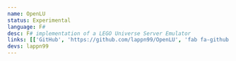 ```yaml
---
name: OpenLU
status: Experimental
language: F#
desc: F# implementation of a LEGO Universe Server Emulator
links: [['GitHub', 'https://github.com/lappn99/OpenLU', 'fab fa-github']]
devs: lappn99
---
```

